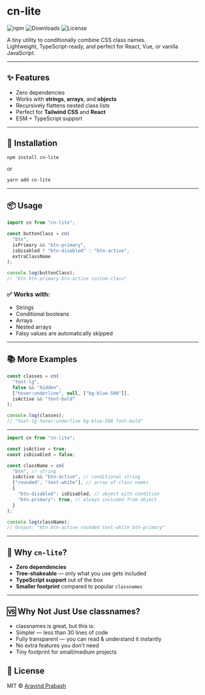 # cn-lite

![npm](https://img.shields.io/npm/v/cn-lite)
![Downloads](https://img.shields.io/npm/dt/cn-lite)
![License](https://img.shields.io/npm/l/cn-lite)

A tiny utility to conditionally combine CSS class names.  
Lightweight, TypeScript-ready, and perfect for React, Vue, or vanilla JavaScript.

---

## ✨ Features

- Zero dependencies
- Works with **strings**, **arrays**, and **objects**
- Recursively flattens nested class lists
- Perfect for **Tailwind CSS** and **React**
- ESM + TypeScript support

---

## 🚀 Installation

```bash
npm install cn-lite
```

or

```bash
yarn add cn-lite
```

---

## 📦 Usage

```ts
import cn from "cn-lite";

const buttonClass = cn(
  "btn",
  isPrimary && "btn-primary",
  isDisabled ? "btn-disabled" : "btn-active",
  extraClassName
);

console.log(buttonClass);
// "btn btn-primary btn-active custom-class"
```

### ✅ Works with:

- Strings
- Conditional booleans
- Arrays
- Nested arrays
- Falsy values are automatically skipped

---

## 📚 More Examples

```ts
const classes = cn(
  "text-lg",
  false && "hidden",
  ["hover:underline", null, ["bg-blue-500"]],
  isActive && "font-bold"
);

console.log(classes);
// "text-lg hover:underline bg-blue-500 font-bold"
```

---

```ts
import cn from "cn-lite";

const isActive = true;
const isDisabled = false;

const className = cn(
  "btn", // string
  isActive && "btn-active", // conditional string
  ["rounded", "text-white"], // array of class names
  {
    "btn-disabled": isDisabled, // object with condition
    "btn-primary": true, // always included from object
  }
);

console.log(className);
// Output: "btn btn-active rounded text-white btn-primary"
```

---

## 🔹 Why `cn-lite`?

- **Zero dependencies**
- **Tree-shakeable** — only what you use gets included
- **TypeScript support** out of the box
- **Smaller footprint** compared to popular `classnames`

---

## 🆚 Why Not Just Use classnames?

- classnames is great, but this is:
- Simpler — less than 30 lines of code
- Fully transparent — you can read & understand it instantly
- No extra features you don't need
- Tiny footprint for small/medium projects

## 📄 License

MIT © [Aravind Prabash](https://github.com/AravindPrabash)
